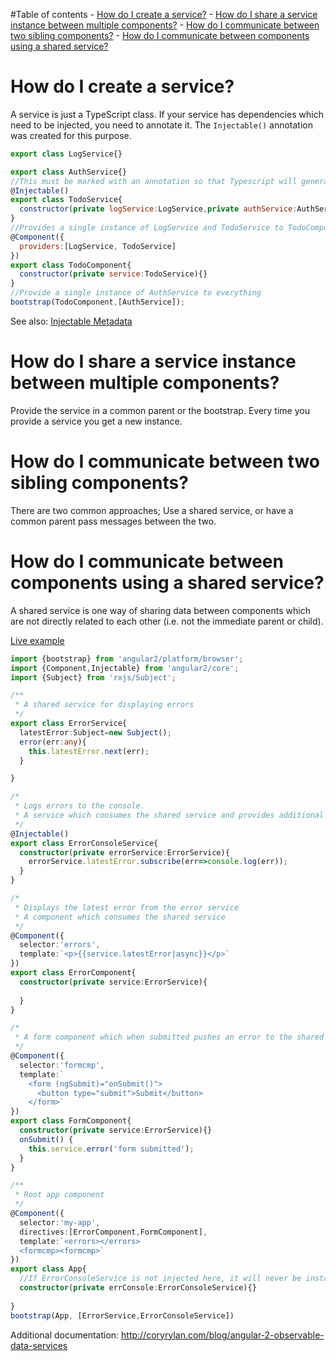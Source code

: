 #Table of contents
    - [How do I create a service?](#how-do-i-create-a-service)
    - [How do I share a service instance between multiple components?](#how-do-i-share-a-service-instance-between-multiple-components)
    - [How do I communicate between two sibling components?](#how-do-i-communicate-between-two-sibling-components)
    - [How do I communicate between components using a shared service?](#how-do-i-communicate-between-components-using-a-shared-service)

# How do I create a service?
A service is just a TypeScript class. If your service has dependencies which need to be injected, you need to annotate it. The `Injectable()` annotation was created for this purpose.
```javascript
export class LogService{}

export class AuthService{}
//This must be marked with an annotation so that Typescript will generate the information required to inject dependencies
@Injectable()
export class TodoService{
  constructor(private logService:LogService,private authService:AuthService){}
}
//Provides a single instance of LogService and TodoService to TodoComponent and all of its children
@Component({
  providers:[LogService, TodoService]
})
export class TodoComponent{
  constructor(private service:TodoService){}
}
//Provide a single instance of AuthService to everything
bootstrap(TodoComponent,[AuthService]);
```
See also: [Injectable Metadata](https://angular.io/docs/ts/latest/api/core/InjectableMetadata-class.html)

# How do I share a service instance between multiple components?
Provide the service in a common parent or the bootstrap. Every time you provide a service you get a new instance.

# How do I communicate between two sibling components?
There are two common approaches; Use a shared service, or have a common parent pass messages between the two.

# How do I communicate between components using a shared service?

A shared service is one way of sharing data between components which are not directly related to each other (i.e. not the immediate parent or child).

[Live example](http://plnkr.co/edit/cXhr8LwWrISJWpDRLDvL?p=preview)

```typescript
import {bootstrap} from 'angular2/platform/browser';
import {Component,Injectable} from 'angular2/core';
import {Subject} from 'rxjs/Subject';

/**
 * A shared service for displaying errors
 */
export class ErrorService{
  latestError:Subject=new Subject();
  error(err:any){
    this.latestError.next(err);
  }

}

/*
 * Logs errors to the console.
 * A service which consumes the shared service and provides additional functionality.
 */
@Injectable()
export class ErrorConsoleService{
  constructor(private errorService:ErrorService){
    errorService.latestError.subscribe(err=>console.log(err));
  }
}

/*
 * Displays the latest error from the error service
 * A component which consumes the shared service
 */
@Component({
  selector:'errors',
  template:`<p>{{service.latestError|async}}</p>`
})
export class ErrorComponent{
  constructor(private service:ErrorService){
    
  }
}

/*
 * A form component which when submitted pushes an error to the shared service
 */
@Component({
  selector:'formcmp',
  template:`    
    <form (ngSubmit)="onSubmit()">
      <button type="submit">Submit</button>
    </form>`
})
export class FormComponent{
  constructor(private service:ErrorService){}
  onSubmit() { 
    this.service.error('form submitted');
  }
}

/**
 * Root app component
 */
@Component({
  selector:'my-app',
  directives:[ErrorComponent,FormComponent],
  template:`<errors></errors>
  <formcmp><formcmp>`
})
export class App{
  //If ErrorConsoleService is not injected here, it will never be instantiated and won't work.
  constructor(private errConsole:ErrorConsoleService){}
  
}
bootstrap(App, [ErrorService,ErrorConsoleService])
```
Additional documentation: http://coryrylan.com/blog/angular-2-observable-data-services
